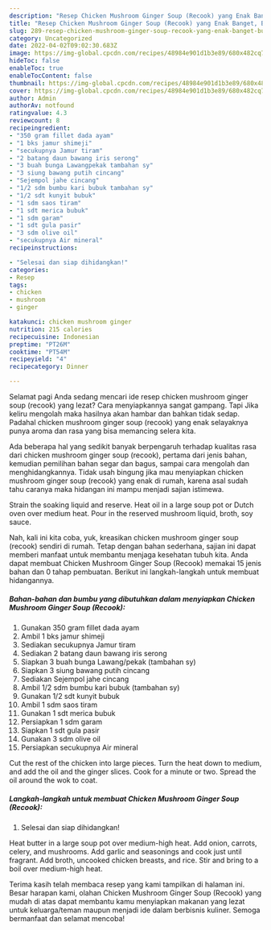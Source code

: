 ```yaml
---
description: "Resep Chicken Mushroom Ginger Soup (Recook) yang Enak Banget, Buat Buka Puasa Enak"
title: "Resep Chicken Mushroom Ginger Soup (Recook) yang Enak Banget, Buat Buka Puasa Enak"
slug: 289-resep-chicken-mushroom-ginger-soup-recook-yang-enak-banget-buat-buka-puasa-enak
category: Uncategorized
date: 2022-04-02T09:02:30.683Z
image: https://img-global.cpcdn.com/recipes/48984e901d1b3e89/680x482cq70/chicken-mushroom-ginger-soup-recook-foto-resep-utama.jpg
hideToc: false
enableToc: true
enableTocContent: false
thumbnail: https://img-global.cpcdn.com/recipes/48984e901d1b3e89/680x482cq70/chicken-mushroom-ginger-soup-recook-foto-resep-utama.jpg
cover: https://img-global.cpcdn.com/recipes/48984e901d1b3e89/680x482cq70/chicken-mushroom-ginger-soup-recook-foto-resep-utama.jpg
author: Admin
authorAv: notfound
ratingvalue: 4.3
reviewcount: 8
recipeingredient:
- "350 gram fillet dada ayam"
- "1 bks jamur shimeji"
- "secukupnya Jamur tiram"
- "2 batang daun bawang iris serong"
- "3 buah bunga Lawangpekak tambahan sy"
- "3 siung bawang putih cincang"
- "Sejempol jahe cincang"
- "1/2 sdm bumbu kari bubuk tambahan sy"
- "1/2 sdt kunyit bubuk"
- "1 sdm saos tiram"
- "1 sdt merica bubuk"
- "1 sdm garam"
- "1 sdt gula pasir"
- "3 sdm olive oil"
- "secukupnya Air mineral"
recipeinstructions:

- "Selesai dan siap dihidangkan!"
categories:
- Resep
tags:
- chicken
- mushroom
- ginger

katakunci: chicken mushroom ginger 
nutrition: 215 calories
recipecuisine: Indonesian
preptime: "PT26M"
cooktime: "PT54M"
recipeyield: "4"
recipecategory: Dinner

---
```



Selamat pagi Anda sedang mencari ide resep chicken mushroom ginger soup (recook) yang lezat? Cara menyiapkannya sangat gampang. Tapi Jika keliru mengolah maka hasilnya akan hambar dan bahkan tidak sedap. Padahal chicken mushroom ginger soup (recook) yang enak selayaknya punya aroma dan rasa yang bisa memancing selera kita.


Ada beberapa hal yang sedikit banyak berpengaruh terhadap kualitas rasa dari chicken mushroom ginger soup (recook), pertama dari jenis bahan, kemudian pemilihan bahan segar dan bagus, sampai cara mengolah dan menghidangkannya. Tidak usah bingung jika mau menyiapkan chicken mushroom ginger soup (recook) yang enak di rumah, karena asal sudah tahu caranya maka hidangan ini mampu menjadi sajian istimewa.

Strain the soaking liquid and reserve. Heat oil in a large soup pot or Dutch oven over medium heat. Pour in the reserved mushroom liquid, broth, soy sauce.


Nah, kali ini kita coba, yuk, kreasikan chicken mushroom ginger soup (recook) sendiri di rumah. Tetap dengan bahan sederhana, sajian ini dapat memberi manfaat untuk membantu menjaga kesehatan tubuh kita. Anda dapat membuat Chicken Mushroom Ginger Soup (Recook) memakai 15 jenis bahan dan 0 tahap pembuatan. Berikut ini langkah-langkah untuk membuat hidangannya.

<!--inarticleads1-->

##### Bahan-bahan dan bumbu yang dibutuhkan dalam menyiapkan Chicken Mushroom Ginger Soup (Recook):

1. Gunakan 350 gram fillet dada ayam
1. Ambil 1 bks jamur shimeji
1. Sediakan secukupnya Jamur tiram
1. Sediakan 2 batang daun bawang iris serong
1. Siapkan 3 buah bunga Lawang/pekak (tambahan sy)
1. Siapkan 3 siung bawang putih cincang
1. Sediakan Sejempol jahe cincang
1. Ambil 1/2 sdm bumbu kari bubuk (tambahan sy)
1. Gunakan 1/2 sdt kunyit bubuk
1. Ambil 1 sdm saos tiram
1. Gunakan 1 sdt merica bubuk
1. Persiapkan 1 sdm garam
1. Siapkan 1 sdt gula pasir
1. Gunakan 3 sdm olive oil
1. Persiapkan secukupnya Air mineral


Cut the rest of the chicken into large pieces. Turn the heat down to medium, and add the oil and the ginger slices. Cook for a minute or two. Spread the oil around the wok to coat. 

<!--inarticleads2-->

##### Langkah-langkah untuk membuat Chicken Mushroom Ginger Soup (Recook):


1. Selesai dan siap dihidangkan!

Heat butter in a large soup pot over medium-high heat. Add onion, carrots, celery, and mushrooms. Add garlic and seasonings and cook just until fragrant. Add broth, uncooked chicken breasts, and rice. Stir and bring to a boil over medium-high heat. 

Terima kasih telah membaca resep yang kami tampilkan di halaman ini. Besar harapan kami, olahan Chicken Mushroom Ginger Soup (Recook) yang mudah di atas dapat membantu kamu menyiapkan makanan yang lezat untuk keluarga/teman maupun menjadi ide dalam berbisnis kuliner. Semoga bermanfaat dan selamat mencoba!

